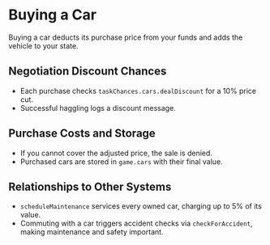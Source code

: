 # Buying a Car

Buying a car deducts its purchase price from your funds and adds the vehicle to your state.

## Negotiation Discount Chances
- Each purchase checks `taskChances.cars.dealDiscount` for a 10% price cut.
- Successful haggling logs a discount message.

## Purchase Costs and Storage
- If you cannot cover the adjusted price, the sale is denied.
- Purchased cars are stored in `game.cars` with their final value.

## Relationships to Other Systems
- `scheduleMaintenance` services every owned car, charging up to 5% of its value.
- Commuting with a car triggers accident checks via `checkForAccident`, making maintenance and safety important.
